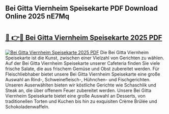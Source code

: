 ## Bei Gitta Viernheim Speisekarte PDF Download Online 2025 nE7Mq

# <h2><a href="http://gc73pit.nevu.top/?p=Bei+Gitta+Viernheim+Speisekarte">🔗 👉🔴 Bei Gitta Viernheim Speisekarte 2025 PDF</a></h2>

[![Bei Gitta Viernheim Speisekarte 2025 PDF](https://i.imgur.com/dBaPXMq.png)](http://gc73pit.nevu.top/?p=Bei+Gitta+Viernheim+Speisekarte)
Die Bei Gitta Viernheim Speisekarte ist die Kunst, zwischen einer Vielzahl von Gerichten zu wählen. Auf der Bei Gitta Viernheim Speisekarte unserer Cafeteria finden Sie viele frische Salate, die aus frischem Gemüse und Obst zubereitet werden. Für Fleischliebhaber bietet unsere Bei Gitta Viernheim Speisekarte eine große Auswahl an Rind-, Schweinefleisch-, Hühnchen- und Fischgerichten. Unseren Auserwählten bieten wir köstliche Gerichte wie Schaschlik und Steak an, die über offenem Feuer zubereitet werden. Unsere Bei Gitta Viernheim Speisekarte bietet eine große Auswahl an Desserts, von traditionellen Torten und Kuchen bis hin zu exquisiten Crème Brûlée und Schokoladenwaffeln.
